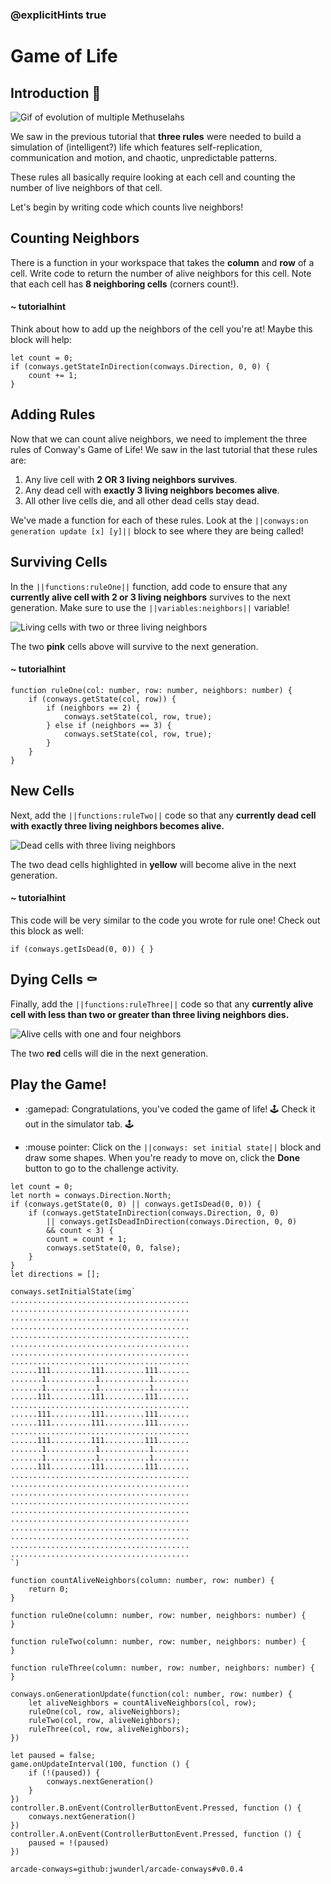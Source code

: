 ### @explicitHints true

# Game of Life

## Introduction 🧬

![Gif of evolution of multiple Methuselahs](https://raw.githubusercontent.com/shakao/skillmap-game-of-life/master/images/complex-life.gif)

We saw in the previous tutorial that **three rules** were needed to 
build a simulation of (intelligent?) life which features self-replication, 
communication and motion, and chaotic, unpredictable patterns.

These rules all basically require looking at each cell and 
counting the number of live neighbors of that cell.

Let's begin by writing code which counts live neighbors!

## Counting Neighbors

There is a function in your workspace that takes the **column** 
and **row** of a cell. Write code to return the number of alive 
neighbors for this cell. Note that each cell has **8 neighboring cells** (corners count!).

#### ~ tutorialhint 

Think about how to add up the neighbors of the cell you're at! 
Maybe this block will help:

```block
let count = 0;
if (conways.getStateInDirection(conways.Direction, 0, 0) {
    count += 1;
}
```

## Adding Rules

Now that we can count alive neighbors, we need to implement the 
three rules of Conway's Game of Life! We saw in the last tutorial 
that these rules are: 

1. Any live cell with **2 OR 3 living neighbors survives**. 
2. Any dead cell with **exactly 3 living neighbors becomes alive**. 
3. All other live cells die, and all other dead cells stay dead. 

We've made a function for each of these rules. Look at the 
`||conways:on generation update [x] [y]||` block to see where they are being 
called! 

## Surviving Cells 

In the `||functions:ruleOne||` function, add code to
ensure that any **currently alive cell with 2 or 3 living 
neighbors** survives to the next generation. Make sure to use 
the `||variables:neighbors||` variable!

![Living cells with two or three living neighbors](https://raw.githubusercontent.com/shakao/skillmap-game-of-life/master/images/rule1.png)

The two **pink** cells above will survive to the next generation.

#### ~ tutorialhint 

```blocks
function ruleOne(col: number, row: number, neighbors: number) {
    if (conways.getState(col, row)) {
        if (neighbors == 2) {
            conways.setState(col, row, true);
        } else if (neighbors == 3) {
            conways.setState(col, row, true);
        }
    }
}
```

## New Cells

Next, add the `||functions:ruleTwo||` code so that any 
**currently dead cell with exactly three living neighbors 
becomes alive.**

![Dead cells with three living neighbors](https://raw.githubusercontent.com/shakao/skillmap-game-of-life/master/images/rule2.png)

The two dead cells highlighted in **yellow** will become 
alive in the next generation.

#### ~ tutorialhint 

This code will be very similar to the code you wrote for rule one!
Check out this block as well:

```block
if (conways.getIsDead(0, 0)) { }
```

## Dying Cells ⚰

Finally, add the `||functions:ruleThree||` code so that any 
**currently alive cell with less than two or greater than 
three living neighbors dies.**

![Alive cells with one and four neighbors](https://raw.githubusercontent.com/shakao/skillmap-game-of-life/master/images/rule3.png)

The two **red** cells will die in the next generation.

## Play the Game! 

- :gamepad: Congratulations, you've coded the game of life! 
🕹 Check it out in the simulator tab. 🕹

- :mouse pointer: Click on the  `||conways: set initial state||` block 
and draw some shapes. When you're ready to move on,
click the **Done** button to go to the challenge activity.


```ghost
let count = 0;
let north = conways.Direction.North;
if (conways.getState(0, 0) || conways.getIsDead(0, 0)) {
    if (conways.getStateInDirection(conways.Direction, 0, 0) 
        || conways.getIsDeadInDirection(conways.Direction, 0, 0)
        && count < 3) {
        count = count + 1;
        conways.setState(0, 0, false);
    }
}
let directions = [];
```

```template
conways.setInitialState(img`
........................................
........................................
........................................
........................................
........................................
........................................
........................................
........................................
......111.........111.........111.......
.......1...........1...........1........
.......1...........1...........1........
......111.........111.........111.......
........................................
......111.........111.........111.......
......111.........111.........111.......
........................................
......111.........111.........111.......
.......1...........1...........1........
.......1...........1...........1........
......111.........111.........111.......
........................................
........................................
........................................
........................................
........................................
........................................
........................................
........................................
........................................
........................................
`)

function countAliveNeighbors(column: number, row: number) {
    return 0;
}

function ruleOne(column: number, row: number, neighbors: number) {
}

function ruleTwo(column: number, row: number, neighbors: number) {
}

function ruleThree(column: number, row: number, neighbors: number) {
}

conways.onGenerationUpdate(function(col: number, row: number) {
    let aliveNeighbors = countAliveNeighbors(col, row);
    ruleOne(col, row, aliveNeighbors);
    ruleTwo(col, row, aliveNeighbors);
    ruleThree(col, row, aliveNeighbors);
})
```

```customts
let paused = false;
game.onUpdateInterval(100, function () {
    if (!(paused)) {
        conways.nextGeneration()
    }
})
controller.B.onEvent(ControllerButtonEvent.Pressed, function () {
    conways.nextGeneration()
})
controller.A.onEvent(ControllerButtonEvent.Pressed, function () {
    paused = !(paused)
})
```

```package
arcade-conways=github:jwunderl/arcade-conways#v0.0.4
```
